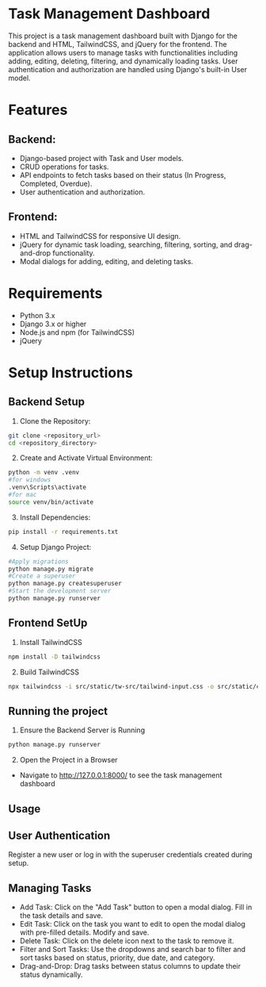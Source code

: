 # Task Management Dashboard
This project is a task management dashboard built with Django for the backend and HTML, TailwindCSS, and jQuery for the frontend. The application allows users to manage tasks with functionalities including adding, editing, deleting, filtering, and dynamically loading tasks. User authentication and authorization are handled using Django's built-in User model.

# Features

## Backend:
- Django-based project with Task and User models.
- CRUD operations for tasks.
- API endpoints to fetch tasks based on their status (In Progress, Completed, Overdue).
- User authentication and authorization.

## Frontend:
- HTML and TailwindCSS for responsive UI design.
- jQuery for dynamic task loading, searching, filtering, sorting, and drag-and-drop functionality.
- Modal dialogs for adding, editing, and deleting tasks.


# Requirements
- Python 3.x
- Django 3.x or higher
- Node.js and npm (for TailwindCSS)
- jQuery

# Setup Instructions

## Backend Setup
1. Clone the Repository:
```bash
git clone <repository_url>
cd <repository_directory>
```
2. Create and Activate Virtual Environment:
```bash
python -m venv .venv
#for windows
.venv\Scripts\activate
#for mac
source venv/bin/activate
```
3. Install Dependencies:
```bash
pip install -r requirements.txt
```
4. Setup Django Project:
```bash
#Apply migrations
python manage.py migrate
#Create a superuser
python manage.py createsuperuser
#Start the development server
python manage.py runserver

```

## Frontend SetUp
1. Install TailwindCSS
```bash
npm install -D tailwindcss
```
2. Build TailwindCSS
```bash
npx tailwindcss -i src/static/tw-src/tailwind-input.css -o src/static/css/tw-style.css --watch
```
## Running the project
1. Ensure the Backend Server is Running
```bash
python manage.py runserver
```
2. Open the Project in a Browser
- Navigate to http://127.0.0.1:8000/ to see the task management dashboard

## Usage
## User Authentication
Register a new user or log in with the superuser credentials created during setup.

## Managing Tasks
- Add Task: Click on the "Add Task" button to open a modal dialog. Fill in the task details and save.
- Edit Task: Click on the task you want to edit to open the modal dialog with pre-filled details. Modify and save.
- Delete Task: Click on the delete icon next to the task to remove it.
- Filter and Sort Tasks: Use the dropdowns and search bar to filter and sort tasks based on status, priority, due date, and category.
- Drag-and-Drop: Drag tasks between status columns to update their status dynamically.